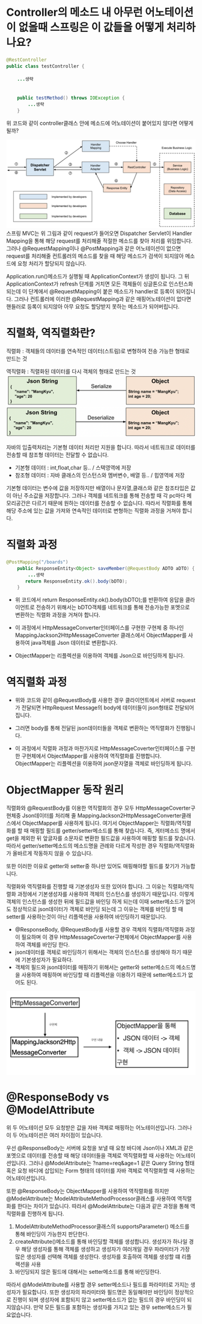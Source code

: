 # Controller의 메소드 내 아무런 어노테이션이 없을때 스프링은 이 값들을 어떻게 처리하나요?


```java
@RestController
public class testController {

    ...생략
    
   
    public testMethod() throws IOException {
        ...생략
    }

```
위 코드와 같이 controller클래스 안에 메소드에 어노테이션이 붙어있지 않다면 어떻게 될까?

![](mvc.png)
스프링 MVC는 위 그림과 같이 request가 들어오면 Dispatcher Servlet이 Handler Mapping을 통해 해당 request를 처리해줄 적절한 메소드를 찾아 처리를 위임합니다. 그러나 @RequestMapping이나 @PostMapping과 같은 어노테이션이 없으면 request를 처리해줄 컨트롤러의 메소드를 찾을 때 해당 메소드가 검색이 되지않아 메소드에 요청 처리가 할당되지 않습니다. 

Application.run()메소드가 실행될 때 ApplicationContext가 생성이 됩니다. 그 뒤 ApplicationContext가 refresh 단계를 거치면 모든 객체들이 싱글톤으로 인스턴스화되는데 이 단계에서 @RequestMapping이 붙은 메소드가 handler로 등록이 되어집니다. 그러나 컨트롤러에 이러한 @RequestMapping과 같은 매핑어노테이션이 없다면 핸들러로 등록이 되지않아 아무 요청도 할당받지 못하는 메소드가 되어버립니다.

# 직렬화, 역직렬화란?

직렬화 : 객체들의 데이터를 연속적인 데이터(스트림)로 변형하여 전송 가능한 형태로 만드는 것

역직렬화 : 직렬화된 데이터를 다시 객체의 형태로 만드는 것
![](Serialize.png)
![](Deserialize.png)

자바의 입출력처리는 기본형 데이터 처리만 지원을 합니다. 따라서 네트워크로 데이터를 전송할 때 참조형 데이터는 전달할 수 없습니다.

- 기본형 데이터 : int,float,char 등.. / 스택영역에 저장
- 참조형 데이터 : 자바 클래스의 인스턴스와 멤버변수, 배열 등.. / 힙영역에 저장

기본형 데이터는 변수에 값을 저장하지만 배열이나 문자열,클래스와 같은 참조타입은 값이 아닌 주소값을 저장합니다. 그러나 객체를 네트워크를 통해 전송할 때 각 pc마다 메모리공간은 다르기 때문에 원하는 데이터를 전송할 수 없습니다. 따라서 직렬화를 통해 해당 주소에 있는 값을 가져와 연속적인 데이터로 변형하는 직렬화 과정을 거쳐야 합니다.

# 직렬화 과정

```java
@PostMapping("/boards")
    public ResponseEntity<Object> saveMember(@RequestBody ADTO aDTO) {
        ...생략
       return ResponseEntity.ok().body(bDTO);
    }
```
- 위 코드에서 return ResponseEntity.ok().body(bDTO);를 반환하여 응답을 클라이언트로 전송하기 위해서는 bDTO객체를 네트워크를 통해 전송가능한 포멧으로 변환하는 직렬화 과정을 거쳐야 합니다. 

- 이 과정에서 HttpMessageConverter인터페이스를 구현한 구현체 중 하나인 MappingJackson2HttpMessageConverter 클래스에서 ObjectMapper를 사용하여 java객체를 Json 데이터로 변환합니다.

-  ObjectMapper는 리플렉션을 이용하여 객체를 Json으로 바인딩하게 됩니다. 

# 역직렬화 과정

- 위와 코드와 같이 @RequestBody를 사용한 경우 클라이언트에서 서버로 request가 전달되면 HttpRequest Message의 body에 데이터들이 json형태로 전달되어집니다.

- 그러면 body를 통해 전달된 json데이터들을 객체로 변환하는 역직렬화가 진행됩니다. 

- 이 과정에서 직렬화 과정과 마찬가지로 HttpMessageCoverter인터페이스를 구현한 구현체에서 ObjectMapper를 사용하여 역직렬화를 진행합니다. ObjectMapper는 리플렉션을 이용하여 json문자열을 객체로 바인딩하게 됩니다.

# ObjectMapper 동작 원리

직렬화와 @RequestBody를 이용한 역직렬화의 경우 모두 HttpMessageCoverter구현체중 Json데이터를 처리해 줄 MappingJackson2HttpMessageConverter클래스에서 ObjectMapper를 사용하게 됩니다. 여기서 ObjectMapper는 직렬화/역직렬화를 할 때 매핑할 필드를 getter/setter메소드를 통해 찾습니다. 즉, 게터메소드 명에서 get을 제외한 뒤 앞글자를 소문자로 변환한 필드값을 사용하여 매핑할 필드를 찾습니다. 따라서 getter/setter메소드의 메소드명을 관례와 다르게 작성한 경우 직렬화/역직렬화가 올바르게 작동하지 않을 수 있습니다.

또한 이러한 이유로 getter와 setter중 하나만 있어도 매핑해야할 필드를 찾기가 가능합니다. 

직렬화와 역직렬화를 진행할 때 기본생성자 또한 있어야 합니다. 그 이유는 직렬화/역직렬화 과정에서 기본생성자를 사용하여 객체의 인스턴스를 생성하기 때문입니다. 이렇게 객체의 인스턴스를 생성한 뒤에 필드값을 바인딩 하게 되는데 이때 setter메소드가 없어도 정상적으로 json데이터가 객체로 바인딩 되는데 그 이유는 객체를 바인딩 할 때 setter를 사용하는것이 아닌 리플렉션을 사용하여 바인딩하기 때문입니다.

- @ResponseBody, @RequestBody를 사용할 경우 객체의 직렬화/역직렬화 과정이 필요하며 이 경우 HttpMessageCoverter구현체에서 ObjectMapper를 사용하여 객체를 바인딩 한다.
- json데이터를 객체로 바인딩하기 위해서는 객체의 인스턴스를 생성해야 하기 때문에 기본생성자가 필요하다.
- 객체의 필드와 json데이터를 매핑하기 위해서는 getter와 setter메소드의 메소드명을 사용하여 매핑하며 바인딩할 때 리플렉션을 이용하기 때문에 setter메소드가 없어도 된다.

![](HttpMessageCoverter.png)

# @ResponseBody vs @ModelAttribute

위 두 어노테이션 모두 요청받은 값을 자바 객체로 매핑하는 어노테이션입니다. 그러나 이 두 어노테이션은 여러 차이점이 있습니다.

우선 @ResponseBody는 서버에 요청을 보낼 때 요청 바디에 Json이나 XML과 같은 포멧으로 데이터를 전송할 때 해당 데이터들을 객체로 역직렬화할 때 사용하는 어노테이션입니다.
그러나 @ModelAttribute는 ?name=req&age=1 같은 Query String 형태 혹은 요청 바디에 삽입되는 Form 형태의 데이터를 자바 객체로 역직렬화할 때 사용하는 어노테이션입니다. 

또한 @ResponseBody는 ObjectMapper를 사용하여 역직렬화를 하지만 @ModelAttribute는 ModelAttributeMethodProcessor클래스를 사용하여 역직렬화를 한다는 차이가 있습니다. 따라서 @ModelAttribute는 다음과 같은 과정을 통해 역직렬화를 진행하게 됩니다.

1. ModelAttributeMethodProcessor클래스의 supportsParameter() 메소드를 통해 바인딩이 가능한지 판단한다.
2. createAttribute()메소드를 통해 바인딩할 객체를 생성합니다. 생성자가 하나일 경우 해당 생성자를 통해 객체를 생성하고 생성자가 여러개일 경우 파라미터가 가장 많은 생성자를 선택해 객체를 생성한다. 생성자를 호출하여 객체를 생성할 떄 리플렉션을 사용
3. 바인딩되지 않은 필드에 대해서는 setter메소드를 통해 바인딩한다.

따라서 @ModelAttribute를 사용할 경우 setter메소드나 필드를 파라미터로 가지는 생성자가 필요합니다. 또한 생성자의 파라미터와 필드명은 동일해야만 바인딩이 정상적으로 진행이 되며 생성자에 포함되지 않고 setter메소드가 없는 필드의 경우 바인딩이 되지않습니다. 만약 모든 필드를 포함하는 생성자를 가지고 있는 경우 setter메소드가 필요없습니다.

